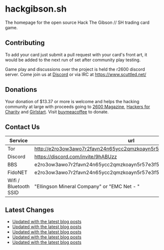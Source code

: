 # hackgibson.sh
The homepage for the open source Hack The Gibson // SH trading card game.


## Contributing

To add your card just submit a pull request with your card's front art, it would be added to the next run of set after community play testing.

Game play and discussions over the project is held the r2600 discord server. Come join us at [Discord](https://discord.com/invite/9hABUzz) or via IRC at https://www.scuttled.net/


## Donations

Your donation of $13.37 or more is welcome and helps the hacking community at large with proceeds going to [2600 Magazine](https://2600.com/), [Hackers for Charity](https://hackersforcharity.org) and [Girlstart](https://girlstart.org).  Visit [buymeacoffee](https://www.buymeacoffee.com/hackgibson.sh) to donate.


## Contact Us

Service | url
-|-
Tor | http://e2ro3ow3awo7r2favn24n65ycc2qmzkoayn5r57e3f56nvjwdcgg32ad.onion
Discord | https://discord.com/invite/9hABUzz
BBS | e2ro3ow3awo7r2favn24n65ycc2qmzkoayn5r57e3f56nvjwdcgg32ad.onion:23
FidoNET | e2ro3ow3awo7r2favn24n65ycc2qmzkoayn5r57e3f56nvjwdcgg32ad.onion:24554
Wifi / Bluetooth SSID | "Ellingson Mineral Company" or "EMC Net - <fidonet address>"

## Latest Changes
<!-- BLOG-POST-LIST:START -->
- [Updated with the latest blog posts](https://github.com/DFW2600/hackgibson.sh/commit/af723a6b9dee209d68508274f764a1c71454b617)
- [Updated with the latest blog posts](https://github.com/DFW2600/hackgibson.sh/commit/7e6fcccb8b80666f7f56e12ce3634ce10c875791)
- [Updated with the latest blog posts](https://github.com/DFW2600/hackgibson.sh/commit/452a08a3e26e9c80d7271cbaadcc21f0035e26d2)
- [Updated with the latest blog posts](https://github.com/DFW2600/hackgibson.sh/commit/d21b069a06c15fc2612beeda3267b1a543955417)
- [Updated with the latest blog posts](https://github.com/DFW2600/hackgibson.sh/commit/bf399a588359ff1b25aa8eaab477e038a6a0e0cd)
<!-- BLOG-POST-LIST:END -->
